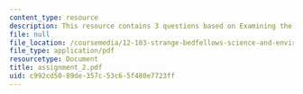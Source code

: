 ```yaml
---
content_type: resource
description: This resource contains 3 questions based on Examining the Science.
file: null
file_location: /coursemedia/12-103-strange-bedfellows-science-and-environmental-policy-fall-2005/c992cd5089de357c53c65f480e7723ff_assignment_2.pdf
file_type: application/pdf
resourcetype: Document
title: assignment_2.pdf
uid: c992cd50-89de-357c-53c6-5f480e7723ff
---
```

